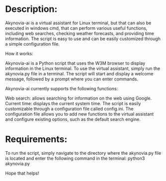 
# Description:

Akynovia-ai is a virtual assistant for Linux terminal, but that can also be executed in windows cmd, that can perform various useful functions, including web searches, checking weather forecasts, and providing time information. The script is easy to use and can be easily customized through a simple configuration file.

How it works:

Akynovia-ai is a Python script that uses the W3M browser to display information in the Linux terminal. To use the virtual assistant, simply run the akynovia.py file in a terminal. The script will start and display a welcome message, followed by a prompt where you can enter commands.

Akynovia-ai currently supports the following functions:

Web search: allows searching for information on the web using Google.
Current time: displays the current system time.
The script is easily customizable through a configuration file called config.ini. The configuration file allows you to add new functions to the virtual assistant and configure existing options, such as the default search engine.

# Requirements:

To run the script, simply navigate to the directory where the akynovia.py file is located and enter the following command in the terminal: 
python3 akynovia.py

Hope that helps!
